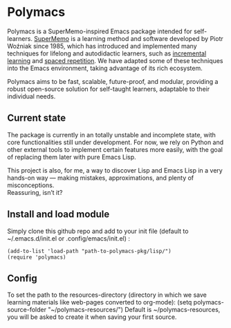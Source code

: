 # Polymacs
Polymacs is a SuperMemo-inspired Emacs package intended for self-learners. [SuperMemo](https://www.super-memory.com/) is a learning method and software developed by Piotr Woźniak since 1985, which has introduced and implemented many techniques for lifelong and autodidactic learners, such as [incremental learning](https://super-memory.com/help/il.htm) and [spaced repetition](https://supermemo.guru/wiki/Spaced_repetition). We have adapted some of these techniques into the Emacs environment, taking advantage of its rich ecosystem.

Polymacs aims to be fast, scalable, future-proof, and modular, providing a robust open-source solution for self-taught learners, adaptable to their individual needs.

## Current state
The package is currently in an totally unstable and incomplete state, with core functionalities still under development.
For now, we rely on Python and other external tools to implement certain features more easily, with the goal of replacing them later with pure Emacs Lisp.

This project is also, for me, a way to discover Lisp and Emacs Lisp in a very hands-on way — making mistakes, approximations, and plenty of misconceptions.  
Reassuring, isn’t it?

## Install and load module
Simply clone this github repo and add to your init file (default to ~/.emacs.d/init.el or .config/emacs/init.el) :
```
(add-to-list 'load-path "path-to-polymacs-pkg/lisp/")
(require 'polymacs)
```

## Config
To set the path to the resources-directory (directory in which we save learning materials like web-pages converted to org-mode):
(setq polymacs-source-folder "~/polymacs-resources/")
Default is ~/polymacs-resources, you will be asked to create it when saving your first source.